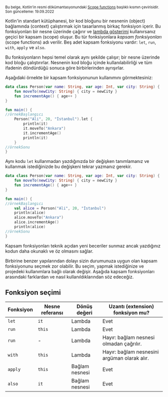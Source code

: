 [//]: # (title: Kapsam fonksiyonları)

<sup>Bu belge, Kotlin'in resmi dökümantasyonundaki [Scope functions](https://kotlinlang.org/docs/scope-functions.html) başlıklı kısmın çevirisidir. Son güncelleme: 19.09.2022<sup>


Kotlin'in standart kütüphanesi, bir kod bloğunu bir nesnenin (object) bağlamında (context) çalıştırmak için tasarlanmış birkaç fonksiyon içerir. Bu fonksiyonları bir nesne üzerinde çağırır ve [lambda gösterimi](lambdas.md) kullanırsanız geçici bir kapsam (scope) oluşur. Bu tür fonksiyonlara _kapsam fonksiyonları_ (scope functions) adı verilir. Beş adet kapsam fonksiyonu vardır: `let`, `run`, `with`, `apply` ve `also`.

Bu fonksiyonların hepsi temel olarak aynı şekilde çalışır; bir nesne üzerinde kod bloğu çalıştırırlar. Nesnenin kod bloğu içinde kullanılabilirliği ve tüm ifadenin döndürdüğü sonuca göre birbirlerinden ayrışırlar.

Aşağıdaki örnekte bir kapsam fonksiyonunun kullanımını görmektesiniz:

```kotlin
data class Person(var name: String, var age: Int, var city: String) {
    fun moveTo(newCity: String) { city = newCity }
    fun incrementAge() { age++ }
}

fun main() {
//örnekBaşlangıcı
    Person("Ali", 20, "İstanbul").let {
        println(it)
        it.moveTo("Ankara")
        it.incrementAge()
        println(it)
    }
//örnekSonu
}
```

Aynı kodu `let` kullanmadan yazdığınızda bir değişken tanımlamanız ve kullanmak istediğinizde bu değişkeni tekrar yazmanız gerekir.

```kotlin
data class Person(var name: String, var age: Int, var city: String) {
    fun moveTo(newCity: String) { city = newCity }
    fun incrementAge() { age++ }
}

fun main() {
//örnekBaşlangıcı
    val alice = Person("Ali", 20, "İstanbul")
    println(alice)
    alice.moveTo("Ankara")
    alice.incrementAge()
    println(alice)
//örnekSonu
}
```

Kapsam fonksiyonları teknik açıdan yeni beceriler sunmaz ancak yazdığınız kodun daha okunaklı ve öz olmasını sağlar.

Birbirine benzer yapılarından dolayı sizin durumunuza uygun olan kapsam fonksiyonunu seçmek zor olabilir. Bu seçim, yapmak istediğinize ve projedeki kullanımlara bağlı olarak değişir. Aşağıda kapsam fonksiyonları arasındaki farklardan ve nasıl kullanıldıklarından söz edeceğiz.

## Fonksiyon seçimi

|Fonksiyon|Nesne referansı|Dönüş değeri|Uzantı (extension) fonksiyon mu?|
|---|---|---|---|
|`let`|`it`|Lambda|Evet|
|`run`|`this`|Lambda|Evet|
|`run`|-|Lambda|Hayır: bağlam nesnesi olmadan çağrılır.|
|`with`|`this`|Lambda|Hayır: bağlam nesnesini argüman olarak alır.|
|`apply`|`this`|Bağlam nesnesi|Evet|
|`also`|`it`|Bağlam nesnesi|Evet|